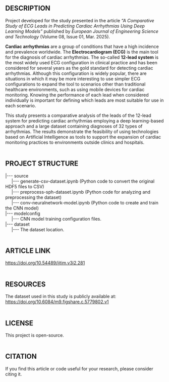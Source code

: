 ## **DESCRIPTION**

Project developed for the study presented in the article *“A Comparative Study of ECG Leads in Predicting Cardiac Arrhythmias Using Deep Learning Models”* published by *European Journal of Engineering Science and Technology* (Volume 08, Issue 01, Mar. 2025).

**Cardiac arrhythmias** are a group of conditions that have a high incidence and prevalence worldwide. The **Electrocardiogram (ECG)** is the main tool for the diagnosis of cardiac arrhythmias. The so-called **12-lead system** is the most widely used ECG configuration in clinical practice and has been considered for several years as the gold standard for detecting cardiac arrhythmias. Although this configuration is widely popular, there are situations in which it may be more interesting to use simpler ECG configurations to expand the tool to scenarios other than traditional healthcare environments, such as using mobile devices for cardiac monitoring. Knowing the performance of each lead when considered individually is important for defining which leads are most suitable for use in each scenario.

This study presents a comparative analysis of the leads of the 12-lead system for predicting cardiac arrhythmias employing a deep learning-based approach and a large dataset containing diagnoses of 32 types of arrhythmias. The results demonstrate the feasibility of using technologies based on Artificial Intelligence as tools to support the expansion of cardiac monitoring practices to environments outside clinics and hospitals.
<br><br>
## **PROJECT STRUCTURE**

|--- source<br>
&nbsp;&nbsp;&nbsp;&nbsp;&nbsp;|--- generate-csv-dataset.ipynb (Python code to convert the original HDF5 files to CSV)<br>
&nbsp;&nbsp;&nbsp;&nbsp;&nbsp;|--- preprocess-sph-dataset.ipynb (Python code for analyzing and preprocessing the dataset)<br>
&nbsp;&nbsp;&nbsp;&nbsp;&nbsp;|--- conv-neuralnetwork-model.ipynb (Python code to create and train the CNN model)<br>
|--- modelconfig<br>
&nbsp;&nbsp;&nbsp;&nbsp;&nbsp;|--- CNN model training configuration files.<br>
|--- dataset<br>
&nbsp;&nbsp;&nbsp;&nbsp;&nbsp;|--- The dataset location.
<br><br>
## **ARTICLE LINK**

https://doi.org/10.54489/ijtim.v3i2.281
<br><br>
## **RESOURCES**
The dataset used in this study is publicly available at: https://doi.org/10.6084/m9.figshare.c.5779802.v1
<br><br>
## **LICENSE**
This project is open-source.
<br><br>
## **CITATION**
If you find this article or code useful for your research, please consider citing it.
